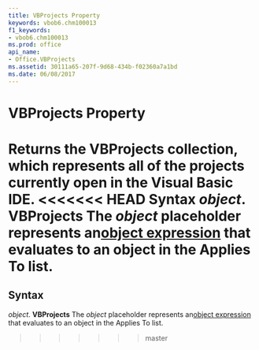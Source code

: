 ```yaml
---
title: VBProjects Property
keywords: vbob6.chm100013
f1_keywords:
- vbob6.chm100013
ms.prod: office
api_name:
- Office.VBProjects
ms.assetid: 30111a65-207f-9d68-434b-f02360a7a1bd
ms.date: 06/08/2017
---
```



# VBProjects Property



Returns the VBProjects collection, which represents all of the projects currently open in the Visual Basic IDE.
<<<<<<< HEAD
 **Syntax**
 _object_. **VBProjects**
The  _object_ placeholder represents an[object expression](../../Glossary/vbe-glossary.md) that evaluates to an object in the Applies To list.
=======

## Syntax

_object_. **VBProjects**
The  _object_ placeholder represents an[object expression](../../Glossary/vbe-glossary.md#object-expression) that evaluates to an object in the Applies To list.
>>>>>>> master

